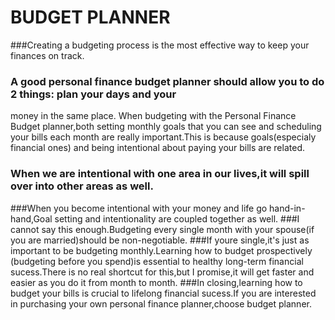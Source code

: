 # BUDGET PLANNER

 
 ###Creating a budgeting process is the most effective way to keep your finances on track.
 ### A good personal finance budget planner should allow you to do 2 things: plan your days and your 
 money in the same place. When budgeting with the Personal Finance Budget planner,both setting monthly goals that you can 
 see and scheduling your bills each month are really important.This is because goals(especialy 
 financial ones) and being intentional about paying your bills are related.
 ### When we are intentional with one area in our lives,it will spill over into other areas as well.
 ###When you become intentional with your money and life go hand-in-hand,Goal setting and intentionality
 are coupled together as well.
 ###I cannot say this enough.Budgeting every single month with your spouse(if you are married)should be non-negotiable.
 ###If youre single,it's just as important to be budgeting monthly.Learning how to budget prospectively
 (budgeting before you spend)is essential to healthy long-term financial sucess.There is no real shortcut 
 for this,but I promise,it will get faster and easier as you do it from month to month.
 ###In closing,learning how to budget your bills is crucial to lifelong financial sucess.If you are interested
 in purchasing your own personal finance planner,choose budget planner.


